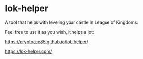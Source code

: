 # lok-helper
A tool that helps with leveling your castle in League of Kingdoms.

Feel free to use it as you wish, it helps a lot: 

https://cryptoace85.github.io/lok-helper/

https://lok-helper.com/
